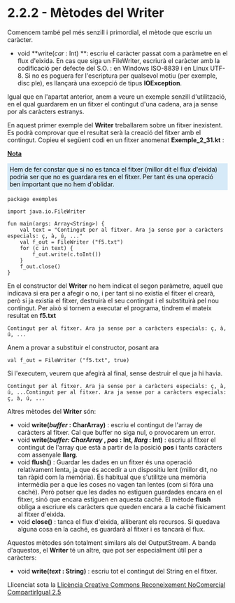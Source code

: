 # 2.2.2 - Mètodes del Writer

Comencem també pel més senzill i primordial, el mètode que escriu un caràcter.

  * void **write(_car_ : Int) **: escriu el caràcter passat com a paràmetre en el flux d'eixida. En cas que siga un FileWriter, escriurà el caràcter amb la codificació per defecte del S.O. : en Windows ISO-8839 i en Linux UTF-8. Si no es poguera fer l'escriptura per qualsevol motiu (per exemple, disc ple), es llançarà una excepció de tipus **IOException**.

Igual que en l'apartat anterior, anem a veure un exemple senzill
d'utilització, en el qual guardarem en un fitxer el contingut d'una cadena,
ara ja sense por als caràcters estranys.

En aquest primer exemple del **Writer** treballarem sobre un fitxer
inexistent. Es podrà comprovar que el resultat serà la creació del fitxer amb
el contingut. Copieu el següent codi en un fitxer anomenat **Exemple_2_31.kt**
:

<u>**Nota**</u>

<div style="background-color: #d6eaf8; color: black; padding: 5px;">
Hem de fer constar que si no es tanca el fitxer (millor dit el flux d'eixida)
podria ser que no es guardara res en el fitxer. Per tant és una operació ben
important que no hem d'oblidar.
</div>
<p></p>
    
    
    package exemples
    
    import java.io.FileWriter
    
    fun main(args: Array<String>) {
    	val text = "Contingut per al fitxer. Ara ja sense por a caràcters especials: ç, à, ú, ..."
    	val f_out = FileWriter ("f5.txt")
    	for (c in text) {
    		f_out.write(c.toInt())
    	}
    	f_out.close()
    }

  
  

En el constructor del **Writer** no hem indicat el segon paràmetre, aquell que
indicava si era per a afegir o no, i per tant si no existia el fitxer el
crearà, però si ja existia el fitxer, destruirà el seu contingut i el
substituirà pel nou contingut. Per això si tornem a executar el programa,
tindrem el mateix resultat en **f5.txt**
~~~
Contingut per al fitxer. Ara ja sense por a caràcters especials: ç, à, ú, ...
~~~
Anem a provar a substituir el constructor, posant ara

    
    
    val f_out = FileWriter ("f5.txt", true)

Si l'executem, veurem que afegirà al final, sense destruir el que ja hi havia.
~~~
Contingut per al fitxer. Ara ja sense por a caràcters especials: ç, à, ú, ...Contingut per al fitxer. Ara ja sense por a caràcters especials: ç, à, ú, ...
~~~
Altres mètodes del **Writer** són:

  * void **write(_buffer_ : CharArray)** : escriu el contingut de l'array de caràcters al fitxer. Cal que buffer no siga nul, o provocarem un error.
  * void **write(_buffer: CharArray_ , _pos_ : Int, _llarg_ : Int)** : escriu al fitxer el contingut de l'array que està a partir de la posició **pos** i tants caràcters com assenyale **llarg**.
  * void **flush()** : Guardar les dades en un fitxer és una operació relativament lenta, ja que és accedir a un dispositiu lent (millor dit, no tan ràpid com la memòria). És habitual que s'utilitze una memòria intermèdia per a que les coses no vagen tan lentes (com si fóra una caché). Però potser que les dades no estiguen guardades encara en el fitxer, sinó que encara estiguen en aquesta caché. El mètode **flush** obliga a escriure els caràcters que queden encara a la caché físicament al fitxer d'eixida.
  * void **close()** : tanca el flux d'eixida, alliberant els recursos. Si quedava alguna cosa en la caché, es guardarà al fitxer i es tancarà el flux.

Aquestos mètodes són totalment similars als del OutputStream. A banda
d'aquestos, el **Writer** té un altre, que pot ser especialment útil per a
caràcters:

  * void **write(_text_ : String)** : escriu tot el contingut del String en el fitxer.


Llicenciat sota la  [Llicència Creative Commons Reconeixement NoComercial
CompartirIgual 2.5](http://creativecommons.org/licenses/by-nc-sa/2.5/)

